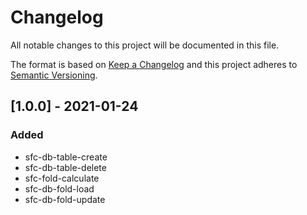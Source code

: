 # Changelog
All notable changes to this project will be documented in this file.

The format is based on [Keep a Changelog](http://keepachangelog.com/en/1.0.0/)
and this project adheres to [Semantic Versioning](http://semver.org/spec/v2.0.0.html).

## [1.0.0] - 2021-01-24
### Added
- sfc-db-table-create
- sfc-db-table-delete
- sfc-fold-calculate
- sfc-db-fold-load
- sfc-db-fold-update
